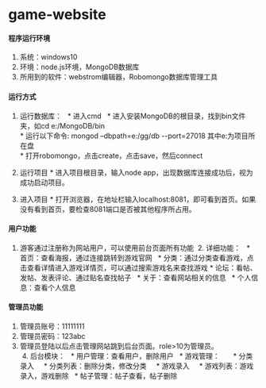 # game-website

#### 程序运行环境 
  1. 系统：windows10   
  2. 环境：node.js环境，MongoDB数据库   
  3. 所用到的软件：webstrom编辑器，Robomongo数据库管理工具

#### 运行方式
  1. 运行数据库：   
    * 进入cmd   
    * 进入安装MongoDB的根目录，找到bin文件夹，如cd  e:/MongoDB/bin   
    * 运行以下命令:  mongod –dbpath=e:/gg/db --port=27018        其中e:为项目所在盘   
    * 打开robomongo，点击create，点击save，然后connect

  2. 运行项目
    * 进入项目根目录，输入node app，出现数据库连接成功后，视为成功启动项目。


  3. 进入项目
    * 打开浏览器，在地址栏输入localhost:8081，即可看到首页。如果没有看到首页，要检查8081端口是否被其他程序所占用。

#### 用户功能
  1. 游客通过注册称为网站用户，可以使用前台页面所有功能
  2. 详细功能：  
    * 首页：查看海报，通过连接跳转到游戏官网  
    * 分类：通过分类查看游戏，点击查看详情进入游戏详情页，可以通过搜索游戏名来查找游戏
    * 论坛：看帖、发帖、发表评论、通过贴名查找帖子  
    * 关于：查看网站相关的信息  
    * 个人信息：查看个人信息

#### 管理员功能
  1. 管理员账号：11111111 
  2. 管理员密码：123abc  
  3. 管理员登陆以后点击管理网站跳到后台页面。role>10为管理员。  
  4. 后台模块：  
    * 用户管理：查看用户，删除用户  
    * 游戏管理：    
      * 分类录入  
      * 分类列表：删除分类，修改分类  
      * 游戏录入  
      * 游戏列表：游戏录入，游戏删除  
    * 帖子管理：帖子查看，帖子删除

